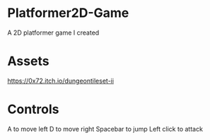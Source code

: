 # Platformer2D-Game
 A 2D platformer game I created

# Assets
https://0x72.itch.io/dungeontileset-ii

# Controls
A to move left
D to move right
Spacebar to jump
Left click to attack
